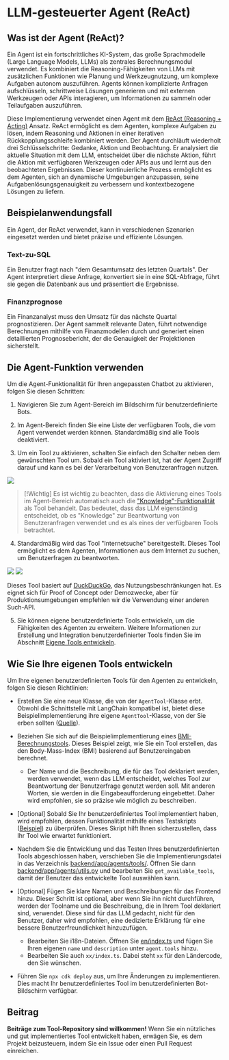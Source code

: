 # LLM-gesteuerter Agent (ReAct)

## Was ist der Agent (ReAct)?

Ein Agent ist ein fortschrittliches KI-System, das große Sprachmodelle (Large Language Models, LLMs) als zentrales Berechnungsmodul verwendet. Es kombiniert die Reasoning-Fähigkeiten von LLMs mit zusätzlichen Funktionen wie Planung und Werkzeugnutzung, um komplexe Aufgaben autonom auszuführen. Agents können komplizierte Anfragen aufschlüsseln, schrittweise Lösungen generieren und mit externen Werkzeugen oder APIs interagieren, um Informationen zu sammeln oder Teilaufgaben auszuführen.

Diese Implementierung verwendet einen Agent mit dem [ReAct (Reasoning + Acting)](https://www.promptingguide.ai/techniques/react) Ansatz. ReAct ermöglicht es dem Agenten, komplexe Aufgaben zu lösen, indem Reasoning und Aktionen in einer iterativen Rückkopplungsschleife kombiniert werden. Der Agent durchläuft wiederholt drei Schlüsselschritte: Gedanke, Aktion und Beobachtung. Er analysiert die aktuelle Situation mit dem LLM, entscheidet über die nächste Aktion, führt die Aktion mit verfügbaren Werkzeugen oder APIs aus und lernt aus den beobachteten Ergebnissen. Dieser kontinuierliche Prozess ermöglicht es dem Agenten, sich an dynamische Umgebungen anzupassen, seine Aufgabenlösungsgenauigkeit zu verbessern und kontextbezogene Lösungen zu liefern.

## Beispielanwendungsfall

Ein Agent, der ReAct verwendet, kann in verschiedenen Szenarien eingesetzt werden und bietet präzise und effiziente Lösungen.

### Text-zu-SQL

Ein Benutzer fragt nach "dem Gesamtumsatz des letzten Quartals". Der Agent interpretiert diese Anfrage, konvertiert sie in eine SQL-Abfrage, führt sie gegen die Datenbank aus und präsentiert die Ergebnisse.

### Finanzprognose

Ein Finanzanalyst muss den Umsatz für das nächste Quartal prognostizieren. Der Agent sammelt relevante Daten, führt notwendige Berechnungen mithilfe von Finanzmodellen durch und generiert einen detaillierten Prognosebericht, der die Genauigkeit der Projektionen sicherstellt.

## Die Agent-Funktion verwenden

Um die Agent-Funktionalität für Ihren angepassten Chatbot zu aktivieren, folgen Sie diesen Schritten:

1. Navigieren Sie zum Agent-Bereich im Bildschirm für benutzerdefinierte Bots.

2. Im Agent-Bereich finden Sie eine Liste der verfügbaren Tools, die vom Agent verwendet werden können. Standardmäßig sind alle Tools deaktiviert.

3. Um ein Tool zu aktivieren, schalten Sie einfach den Schalter neben dem gewünschten Tool um. Sobald ein Tool aktiviert ist, hat der Agent Zugriff darauf und kann es bei der Verarbeitung von Benutzeranfragen nutzen.

![](./imgs/agent_tools.png)

> [!Wichtig]
> Es ist wichtig zu beachten, dass die Aktivierung eines Tools im Agent-Bereich automatisch auch die ["Knowledge"-Funktionalität](https://aws.amazon.com/what-is/retrieval-augmented-generation/) als Tool behandelt. Das bedeutet, dass das LLM eigenständig entscheidet, ob es "Knowledge" zur Beantwortung von Benutzeranfragen verwendet und es als eines der verfügbaren Tools betrachtet.

4. Standardmäßig wird das Tool "Internetsuche" bereitgestellt. Dieses Tool ermöglicht es dem Agenten, Informationen aus dem Internet zu suchen, um Benutzerfragen zu beantworten.

![](./imgs/agent1.png)
![](./imgs/agent2.png)

Dieses Tool basiert auf [DuckDuckGo](https://duckduckgo.com/), das Nutzungsbeschränkungen hat. Es eignet sich für Proof of Concept oder Demozwecke, aber für Produktionsumgebungen empfehlen wir die Verwendung einer anderen Such-API.

5. Sie können eigene benutzerdefinierte Tools entwickeln, um die Fähigkeiten des Agenten zu erweitern. Weitere Informationen zur Erstellung und Integration benutzerdefinierter Tools finden Sie im Abschnitt [Eigene Tools entwickeln](#how-to-develop-your-own-tools).

## Wie Sie Ihre eigenen Tools entwickeln

Um Ihre eigenen benutzerdefinierten Tools für den Agenten zu entwickeln, folgen Sie diesen Richtlinien:

- Erstellen Sie eine neue Klasse, die von der `AgentTool`-Klasse erbt. Obwohl die Schnittstelle mit LangChain kompatibel ist, bietet diese Beispielimplementierung ihre eigene `AgentTool`-Klasse, von der Sie erben sollten ([Quelle](../backend/app/agents/tools/agent_tool.py)).

- Beziehen Sie sich auf die Beispielimplementierung eines [BMI-Berechnungstools](../examples/agents/tools/bmi/bmi.py). Dieses Beispiel zeigt, wie Sie ein Tool erstellen, das den Body-Mass-Index (BMI) basierend auf Benutzereingaben berechnet.

  - Der Name und die Beschreibung, die für das Tool deklariert werden, werden verwendet, wenn das LLM entscheidet, welches Tool zur Beantwortung der Benutzerfrage genutzt werden soll. Mit anderen Worten, sie werden in die Eingabeaufforderung eingebettet. Daher wird empfohlen, sie so präzise wie möglich zu beschreiben.

- [Optional] Sobald Sie Ihr benutzerdefiniertes Tool implementiert haben, wird empfohlen, dessen Funktionalität mithilfe eines Testskripts ([Beispiel](../examples/agents/tools/bmi/test_bmi.py)) zu überprüfen. Dieses Skript hilft Ihnen sicherzustellen, dass Ihr Tool wie erwartet funktioniert.

- Nachdem Sie die Entwicklung und das Testen Ihres benutzerdefinierten Tools abgeschlossen haben, verschieben Sie die Implementierungsdatei in das Verzeichnis [backend/app/agents/tools/](../backend/app/agents/tools/). Öffnen Sie dann [backend/app/agents/utils.py](../backend/app/agents/utils.py) und bearbeiten Sie `get_available_tools`, damit der Benutzer das entwickelte Tool auswählen kann.

- [Optional] Fügen Sie klare Namen und Beschreibungen für das Frontend hinzu. Dieser Schritt ist optional, aber wenn Sie ihn nicht durchführen, werden der Toolname und die Beschreibung, die in Ihrem Tool deklariert sind, verwendet. Diese sind für das LLM gedacht, nicht für den Benutzer, daher wird empfohlen, eine dedizierte Erklärung für eine bessere Benutzerfreundlichkeit hinzuzufügen.

  - Bearbeiten Sie i18n-Dateien. Öffnen Sie [en/index.ts](../frontend/src/i18n/en/index.ts) und fügen Sie Ihren eigenen `name` und `description` unter `agent.tools` hinzu.
  - Bearbeiten Sie auch `xx/index.ts`. Dabei steht `xx` für den Ländercode, den Sie wünschen.

- Führen Sie `npx cdk deploy` aus, um Ihre Änderungen zu implementieren. Dies macht Ihr benutzerdefiniertes Tool im benutzerdefinierten Bot-Bildschirm verfügbar.

## Beitrag

**Beiträge zum Tool-Repository sind willkommen!** Wenn Sie ein nützliches und gut implementiertes Tool entwickelt haben, erwägen Sie, es dem Projekt beizusteuern, indem Sie ein Issue oder einen Pull Request einreichen.